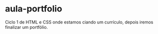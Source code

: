 # aula-portfolio
Ciclo 1 de HTML e CSS  onde estamos ciando um currículo, depois iremos finalizar um portfólio.
